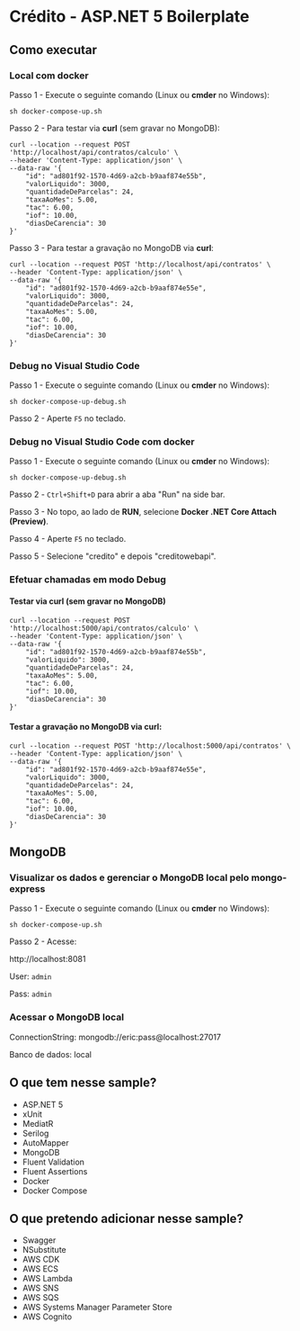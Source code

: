 # Crédito - ASP.NET 5 Boilerplate

## Como executar

### Local com docker

Passo 1 - Execute o seguinte comando (Linux ou **cmder** no Windows):

`sh docker-compose-up.sh`

Passo 2 - Para testar via **curl** (sem gravar no MongoDB):

```
curl --location --request POST 'http://localhost/api/contratos/calculo' \
--header 'Content-Type: application/json' \
--data-raw '{
    "id": "ad801f92-1570-4d69-a2cb-b9aaf874e55b",
    "valorLiquido": 3000,
    "quantidadeDeParcelas": 24,
    "taxaAoMes": 5.00,
    "tac": 6.00,
    "iof": 10.00,
    "diasDeCarencia": 30
}'
```

Passo 3 - Para testar a gravação no MongoDB via **curl**:

```
curl --location --request POST 'http://localhost/api/contratos' \
--header 'Content-Type: application/json' \
--data-raw '{
    "id": "ad801f92-1570-4d69-a2cb-b9aaf874e55e",
    "valorLiquido": 3000,
    "quantidadeDeParcelas": 24,
    "taxaAoMes": 5.00,
    "tac": 6.00,
    "iof": 10.00,
    "diasDeCarencia": 30
}'
```

### Debug no Visual Studio Code

Passo 1 - Execute o seguinte comando (Linux ou **cmder** no Windows):

`sh docker-compose-up-debug.sh`

Passo 2 - Aperte `F5` no teclado.

### Debug no Visual Studio Code com docker

Passo 1 - Execute o seguinte comando (Linux ou **cmder** no Windows):

`sh docker-compose-up-debug.sh`

Passo 2 - `Ctrl+Shift+D` para abrir a aba "Run" na side bar.

Passo 3 - No topo, ao lado de **RUN**, selecione **Docker .NET Core Attach (Preview)**.

Passo 4 - Aperte `F5` no teclado.

Passo 5 - Selecione "credito" e depois "creditowebapi".


### Efetuar chamadas em modo Debug

#### Testar via curl (sem gravar no MongoDB)

```
curl --location --request POST 'http://localhost:5000/api/contratos/calculo' \
--header 'Content-Type: application/json' \
--data-raw '{
    "id": "ad801f92-1570-4d69-a2cb-b9aaf874e55b",
    "valorLiquido": 3000,
    "quantidadeDeParcelas": 24,
    "taxaAoMes": 5.00,
    "tac": 6.00,
    "iof": 10.00,
    "diasDeCarencia": 30
}'
```

#### Testar a gravação no MongoDB via curl:

```
curl --location --request POST 'http://localhost:5000/api/contratos' \
--header 'Content-Type: application/json' \
--data-raw '{
    "id": "ad801f92-1570-4d69-a2cb-b9aaf874e55e",
    "valorLiquido": 3000,
    "quantidadeDeParcelas": 24,
    "taxaAoMes": 5.00,
    "tac": 6.00,
    "iof": 10.00,
    "diasDeCarencia": 30
}'
```


## MongoDB

### Visualizar os dados e gerenciar o MongoDB local pelo mongo-express

Passo 1 - Execute o seguinte comando (Linux ou **cmder** no Windows):

`sh docker-compose-up.sh`

Passo 2 - Acesse:

http://localhost:8081

User: `admin`

Pass: `admin`

### Acessar o MongoDB local

ConnectionString: mongodb://eric:pass@localhost:27017

Banco de dados: local


## O que tem nesse sample?

* ASP.NET 5
* xUnit
* MediatR
* Serilog
* AutoMapper
* MongoDB
* Fluent Validation
* Fluent Assertions
* Docker
* Docker Compose

## O que pretendo adicionar nesse sample?

* Swagger
* NSubstitute
* AWS CDK
* AWS ECS
* AWS Lambda
* AWS SNS
* AWS SQS
* AWS Systems Manager Parameter Store
* AWS Cognito
